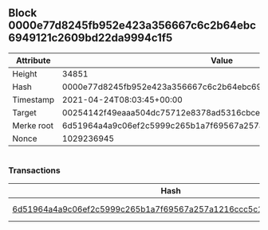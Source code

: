 ## Block 0000e77d8245fb952e423a356667c6c2b64ebc6949121c2609bd22da9994c1f5

Attribute | Value
--- | ---
Height | 34851
Hash | 0000e77d8245fb952e423a356667c6c2b64ebc6949121c2609bd22da9994c1f5
Timestamp | 2021-04-24T08:03:45+00:00
Target | 00254142f49eaaa504dc75712e8378ad5316cbcead634704b3734b6271167cc4
Merke root | 6d51964a4a9c06ef2c5999c265b1a7f69567a257a1216ccc5c159ed518765552
Nonce | 1029236945

```

```

### Transactions

Hash | Amount
--- | ---
[6d51964a4a9c06ef2c5999c265b1a7f69567a257a1216ccc5c159ed518765552](6d51964a4a9c06ef2c5999c265b1a7f69567a257a1216ccc5c159ed518765552.md) | 10.00000000 SKEPTI 
